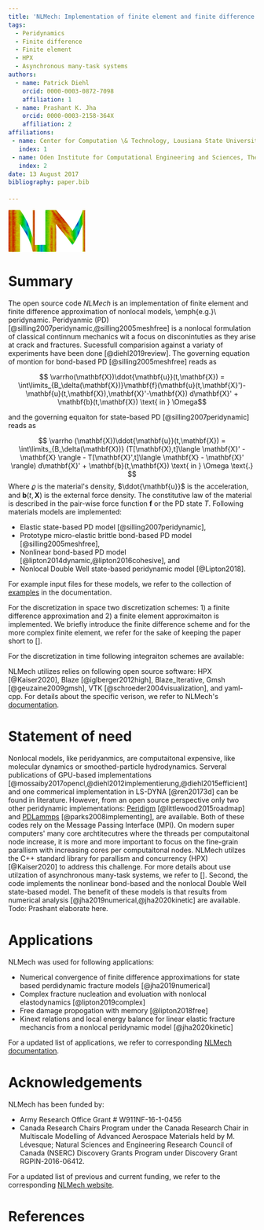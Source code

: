 ```yaml
---
title: 'NLMech: Implementation of finite element and finite difference approximation of Nonlocal models'
tags:
  - Peridynamics
  - Finite difference
  - Finite element
  - HPX
  - Asynchronous many-task systems
authors:
  - name: Patrick Diehl
    orcid: 0000-0003-0872-7098
    affiliation: 1
  - name: Prashant K. Jha
    orcid: 0000-0003-2158-364X
    affiliation: 2
affiliations:
 - name: Center for Computation \& Technology, Lousiana State University, Baton Rouge, LA, United States of America
   index: 1
 - name: Oden Institute for Computational Engineering and Sciences, The University of Texas at Austin, Austin, TX, United States of America
   index: 2
date: 13 August 2017
bibliography: paper.bib

---
```


![NLMech's logo which shows the obtained damage of a peridynamic simulation.\label{fig:logo}](../assets/logo/logo_joss.png)

# Summary

The open source code *NLMech* is an implementation of finite element and finite difference approximation of nonlocal models, \emph{e.g.}\ peridynamic. Peridyanmic (PD) [@silling2007peridynamic,@silling2005meshfree] is a nonlocal formulation of classical continnum mechanics wit a focus on 
disconintuties as they arise at crack and fractures. Sucessfull comparision against a variaty of experiments have been done [@diehl2019review]. The governing equation of montion for bond-based PD [@silling2005meshfree] reads as

$$ \varrho(\mathbf{X})\ddot{\mathbf{u}}(t,\mathbf{X}) = \int\limits_{B_\delta(\mathbf{X})}\mathbf{f}(\mathbf{u}(t,\mathbf{X}')-\mathbf{u}(t,\mathbf{X}),\mathbf{X}'-\mathbf{X}) d\mathbf{X}' + \mathbf{b}(t,\mathbf{X}) \text{ in } \Omega$$

and the governing equaiton for state-based PD [@silling2007peridynamic] reads as 

$$  \varrho (\mathbf{X})\ddot{\mathbf{u}}(t,\mathbf{X}) =  \int\limits_{B_\delta(\mathbf{X})} (T[\mathbf{X},t]\langle \mathbf{X}' - \mathbf{X} \rangle - T[\mathbf{X}',t]\langle \mathbf{X} - \mathbf{X}' \rangle) d\mathbf{X}' + \mathbf{b}(t,\mathbf{X}) \text{ in } \Omega \text{.} $$
Where $\varrho$ is the material's density, $\ddot{\mathbf{u}}$ is the acceleration, and $\mathbf{b}(t,\mathbf{X})$ is the external force density. The constitutive law of the material is described in the pair-wise force function $\mathbf{f}$ or the PD state $T$. Following materials models are implemented:

* Elastic state-based PD model [@silling2007peridynamic],
* Prototype micro-elastic brittle bond-based PD model [@silling2005meshfree],
* Nonlinear bond-based PD model [@lipton2014dynamic,@lipton2016cohesive], and
* Nonlocal Double Well state-based peridynamic model [@Lipton2018].

For example input files for these models, we refer to the collection of [examples](https://nonlocalmodels.github.io/examples/) in the documentation.

For the discretization in space two discretization schemes: 1) a finite difference approximation and 2) a finite element approximaiton is implemented. We briefly introduce the finite difference scheme and for the more complex finite element, we refer for the sake of keeping the paper short to [].


For the discretization in time following integraiton schemes are available: 

NLMech utilizes relies on following open source software: HPX [@Kaiser2020], Blaze [@iglberger2012high], Blaze_Iterative, Gmsh [@geuzaine2009gmsh], VTK [@schroeder2004visualization], and yaml-cpp. For details 
about the specific verison, we refer to NLMech's [documentation](https://github.com/nonlocalmodels/NLMech#building).

# Statement of need

Nonlocal models, like peridyanmics, are computaitonal expensive, like molecular dynamics or smoothed-particle hydrodynamics. Serveral 
publications of GPU-based implementations [@mossaiby2017opencl,@diehl2012implementierung,@diehl2015efficient] and one commerical implementation in LS-DYNA [@ren20173d] can be found in literature. However, 
from an open source perspective only two other peridynamic implementations: [Peridigm](https://github.com/peridigm/peridigm) [@littlewood2015roadmap] and [PDLammps](https://lammps.sandia.gov/doc/pair_peri.html) [@parks2008implementing], are available. Both of these codes rely on the Message Passing Interface (MPI). On modern super computers' many core archtitecutres where the threads per computaitonal node increase, it is more and more important to focus on the fine-grain parallism with increasing cores per computaitonal nodes. NLMech utilzes the C++ standard library for parallism and concurrency (HPX) [@Kaiser2020] to address this challenge. For more details about use utilzation of asynchronous many-task systems, we refer to [].
Second, the code implements the nonlinear bond-based and the nonlocal Double Well state-based model. The benefit of these models is that results from numerical analysis [@jha2019numerical,@jha2020kinetic] are available. Todo: Prashant elaborate here.

# Applications 

NLMech was used for following applications:

* Numerical convergence of finite difference approximations for state based perdidynamic fracture
models [@jha2019numerical] 
* Complex fracture nucleation and evoluation with nonlocal elastodynamics [@lipton2019complex]
* Free damage propogation with memory [@lipton2018free] 
* Kinext relations and local energy balance for linear elastic fracture mechancis from a
nonlocal peridynamic model [@jha2020kinetic]

For a updated list of applications, we refer to corresponding [NLMech documentation](https://nonlocalmodels.github.io/publications/).

# Acknowledgements

NLMech has been funded by:

*  Army Research Office Grant # W911NF-16-1-0456
*  Canada Research Chairs Program under the Canada Research Chair in Multiscale Modelling of Advanced Aerospace Materials held by M. Lévesque; Natural Sciences and Engineering Research Council of Canada (NSERC) Discovery Grants Program under Discovery Grant RGPIN-2016-06412.

For a updated list of previous and current funding, we refer to the corresponding [NLMech website](https://github.com/nonlocalmodels/NLMech#acknowledgements).

# References
